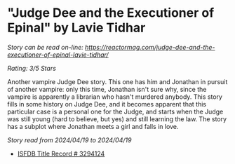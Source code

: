 # "Judge Dee and the Executioner of Epinal" by Lavie Tidhar

*Story can be read on-line: <https://reactormag.com/judge-dee-and-the-executioner-of-epinal-lavie-tidhar/>*

*Rating: 3/5 Stars*

Another vampire Judge Dee story. This one has him and Jonathan in pursuit of another vampire: only this time, Jonathan isn't sure why, since the vampire is apparently a librarian who hasn't murdered anybody. This story fills in some history on Judge Dee, and it becomes apparent that this particular case is a personal one for the Judge, and starts when the Judge was still young (hard to believe, but yes) and still learning the law. The story has a subplot where Jonathan meets a girl and falls in love.

*Story read from 2024/04/19 to 2024/04/19*

- [ISFDB Title Record # 3294124](https://www.isfdb.org/cgi-bin/title.cgi?3294124)
